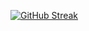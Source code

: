 
[![GitHub Streak](https://github-readme-streak-stats.herokuapp.com/?user=samolevich2017&theme=radical)](https://git.io/streak-stats)
